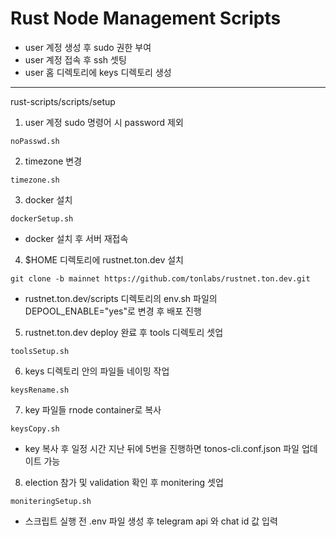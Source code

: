 # Rust Node Management Scripts

- user 계정 생성 후 sudo 권한 부여
- user 계정 접속 후 ssh 셋팅
- user 홈 디렉토리에 keys 디렉토리 생성

---------------------------------------

rust-scripts/scripts/setup
1. user 계정 sudo 명령어 시 password 제외
```
noPasswd.sh
```

2. timezone 변경
```
timezone.sh
```

3. docker 설치
```
dockerSetup.sh
```
* docker 설치 후 서버 재접속

4. $HOME 디렉토리에 rustnet.ton.dev 설치
```
git clone -b mainnet https://github.com/tonlabs/rustnet.ton.dev.git
```
* rustnet.ton.dev/scripts 디렉토리의 env.sh 파일의 DEPOOL_ENABLE="yes"로 변경 후 배포 진행

5. rustnet.ton.dev deploy 완료 후 tools 디렉토리 셋업
```
toolsSetup.sh
```

6. keys 디렉토리 안의 파일들 네이밍 작업
```
keysRename.sh
```

7. key 파일들 rnode container로 복사
```
keysCopy.sh
```
* key 복사 후 일정 시간 지난 뒤에 5번을 진행하면 tonos-cli.conf.json 파일 업데이트 가능

8. election 참가 및 validation 확인 후 monitering 셋업
```
moniteringSetup.sh
```
* 스크립트 실행 전 .env 파일 생성 후 telegram api 와 chat id 값 입력

